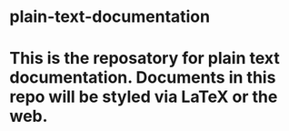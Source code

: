 # plain-text-documentation
# This is the reposatory for plain text documentation.  Documents in this repo will be styled via LaTeX or the web.
